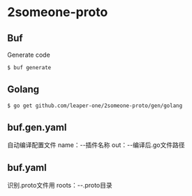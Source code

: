 # 2someone-proto

## Buf
Generate code  
```sh
$ buf generate
```

## Golang 
```sh
$ go get github.com/leaper-one/2someone-proto/gen/golang
```
## buf.gen.yaml
自动编译配置文件
name：--插件名称
out：--编译后.go文件路径


## buf.yaml
识别.proto文件用
roots：--.proto目录
